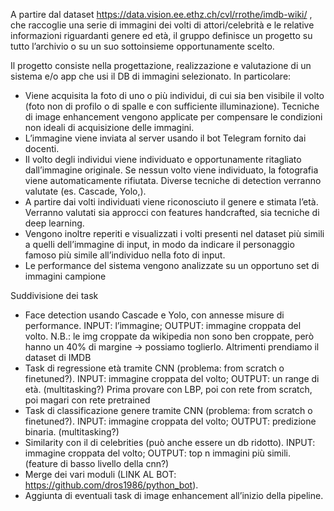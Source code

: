 A partire dal dataset https://data.vision.ee.ethz.ch/cvl/rrothe/imdb-wiki/ , che raccoglie una serie di immagini dei volti di attori/celebrità e le relative informazioni riguardanti genere ed età, il gruppo definisce un progetto su tutto l’archivio o su un suo sottoinsieme opportunamente scelto.

Il progetto consiste nella progettazione, realizzazione e valutazione di un sistema e/o app che usi il DB di immagini selezionato. In particolare:
- Viene acquisita la foto di uno o più individui, di cui sia ben visibile il volto (foto non di profilo o di spalle e con sufficiente illuminazione). Tecniche di image enhancement vengono applicate per compensare le condizioni non ideali di acquisizione delle immagini.
- L’immagine viene inviata al server usando il bot Telegram fornito dai docenti. 
- Il volto degli individui viene individuato e opportunamente ritagliato dall’immagine originale. Se nessun volto viene individuato, la fotografia viene automaticamente rifiutata. Diverse tecniche di detection verranno valutate (es. Cascade, Yolo,).
- A partire dai volti individuati viene riconosciuto il genere e stimata l’età. Verranno valutati sia approcci con features handcrafted, sia tecniche di deep learning.
- Vengono inoltre reperiti e visualizzati i volti presenti nel dataset più simili a quelli dell’immagine di input, in modo da indicare il personaggio famoso più simile all’individuo nella foto di input.
- Le performance del sistema vengono analizzate su un opportuno set di immagini campione

Suddivisione dei task

- Face detection usando Cascade e Yolo, con annesse misure di performance. INPUT: l’immagine; OUTPUT: immagine croppata del volto.
  N.B.: le img croppate da wikipedia non sono ben croppate, però hanno un 40% di margine -> possiamo toglierlo. Altrimenti prendiamo il dataset di IMDB
- Task di regressione età tramite CNN (problema: from scratch o finetuned?). INPUT: immagine croppata del volto; OUTPUT: un range di età. (multitasking?) 
  Prima provare con LBP, poi con rete from scratch, poi magari con rete pretrained
- Task di classificazione genere tramite CNN (problema: from scratch o finetuned?). INPUT: immagine croppata del volto; OUTPUT: predizione binaria. (multitasking?)
- Similarity con il di celebrities (può anche essere un db ridotto). INPUT: immagine croppata del volto; OUTPUT: top n immagini più simili. (feature di basso livello della cnn?)
- Merge dei vari moduli (LINK AL BOT: https://github.com/dros1986/python_bot).
- Aggiunta di eventuali task di image enhancement all’inizio della pipeline.
